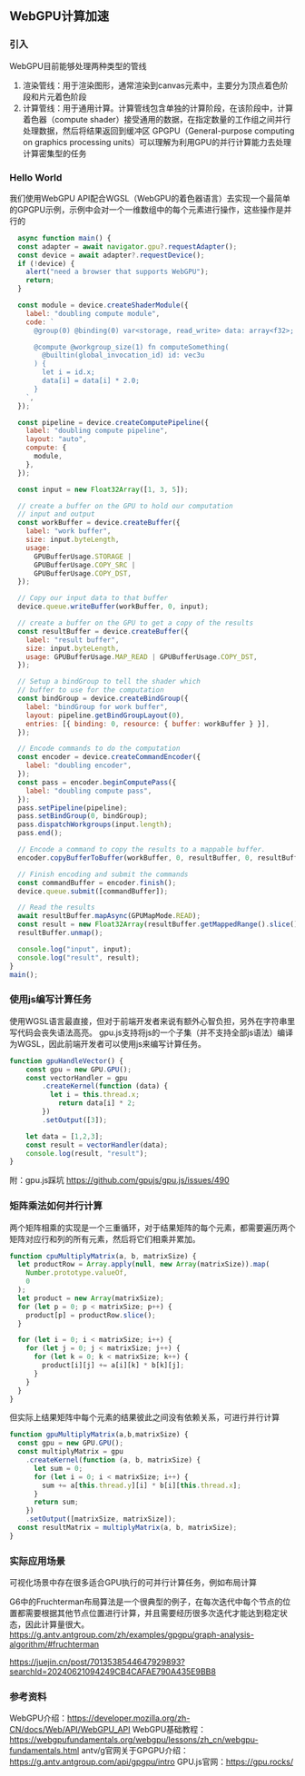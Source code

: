 ## WebGPU计算加速

### 引入
WebGPU目前能够处理两种类型的管线
1. 渲染管线：用于渲染图形，通常渲染到canvas元素中，主要分为顶点着色阶段和片元着色阶段
2. 计算管线：用于通用计算。计算管线包含单独的计算阶段，在该阶段中，计算着色器（compute shader）接受通用的数据，在指定数量的工作组之间并行处理数据，然后将结果返回到缓冲区
GPGPU（General-purpose computing on graphics processing units）可以理解为利用GPU的并行计算能力去处理计算密集型的任务

### Hello World
我们使用WebGPU API配合WGSL（WebGPU的着色器语言）去实现一个最简单的GPGPU示例，示例中会对一个一维数组中的每个元素进行操作，这些操作是并行的
```js
  async function main() {
  const adapter = await navigator.gpu?.requestAdapter();
  const device = await adapter?.requestDevice();
  if (!device) {
    alert("need a browser that supports WebGPU");
    return;
  }

  const module = device.createShaderModule({
    label: "doubling compute module",
    code: `
      @group(0) @binding(0) var<storage, read_write> data: array<f32>;

      @compute @workgroup_size(1) fn computeSomething(
        @builtin(global_invocation_id) id: vec3u
      ) {
        let i = id.x;
        data[i] = data[i] * 2.0;
      }
    `,
  });

  const pipeline = device.createComputePipeline({
    label: "doubling compute pipeline",
    layout: "auto",
    compute: {
      module,
    },
  });

  const input = new Float32Array([1, 3, 5]);

  // create a buffer on the GPU to hold our computation
  // input and output
  const workBuffer = device.createBuffer({
    label: "work buffer",
    size: input.byteLength,
    usage:
      GPUBufferUsage.STORAGE |
      GPUBufferUsage.COPY_SRC |
      GPUBufferUsage.COPY_DST,
  });

  // Copy our input data to that buffer
  device.queue.writeBuffer(workBuffer, 0, input);

  // create a buffer on the GPU to get a copy of the results
  const resultBuffer = device.createBuffer({
    label: "result buffer",
    size: input.byteLength,
    usage: GPUBufferUsage.MAP_READ | GPUBufferUsage.COPY_DST,
  });

  // Setup a bindGroup to tell the shader which
  // buffer to use for the computation
  const bindGroup = device.createBindGroup({
    label: "bindGroup for work buffer",
    layout: pipeline.getBindGroupLayout(0),
    entries: [{ binding: 0, resource: { buffer: workBuffer } }],
  });

  // Encode commands to do the computation
  const encoder = device.createCommandEncoder({
    label: "doubling encoder",
  });
  const pass = encoder.beginComputePass({
    label: "doubling compute pass",
  });
  pass.setPipeline(pipeline);
  pass.setBindGroup(0, bindGroup);
  pass.dispatchWorkgroups(input.length);
  pass.end();

  // Encode a command to copy the results to a mappable buffer.
  encoder.copyBufferToBuffer(workBuffer, 0, resultBuffer, 0, resultBuffer.size);

  // Finish encoding and submit the commands
  const commandBuffer = encoder.finish();
  device.queue.submit([commandBuffer]);

  // Read the results
  await resultBuffer.mapAsync(GPUMapMode.READ);
  const result = new Float32Array(resultBuffer.getMappedRange().slice());
  resultBuffer.unmap();

  console.log("input", input);
  console.log("result", result);
}
main();
```
### 使用js编写计算任务
使用WGSL语言最直接，但对于前端开发者来说有额外心智负担，另外在字符串里写代码会丧失语法高亮。
gpu.js支持将js的一个子集（并不支持全部js语法）编译为WGSL，因此前端开发者可以使用js来编写计算任务。
```js
function gpuHandleVector() {
    const gpu = new GPU.GPU();
    const vectorHandler = gpu
        .createKernel(function (data) {
          let i = this.thread.x;
            return data[i] * 2;
        })
        .setOutput([3]);

    let data = [1,2,3];
    const result = vectorHandler(data);
    console.log(result, "result");
}
```
附：gpu.js踩坑 https://github.com/gpujs/gpu.js/issues/490
### 矩阵乘法如何并行计算
两个矩阵相乘的实现是一个三重循环，对于结果矩阵的每个元素，都需要遍历两个矩阵对应行和列的所有元素，然后将它们相乘并累加。

```js
function cpuMultiplyMatrix(a, b, matrixSize) {
  let productRow = Array.apply(null, new Array(matrixSize)).map(
    Number.prototype.valueOf,
    0
  );
  let product = new Array(matrixSize);
  for (let p = 0; p < matrixSize; p++) {
    product[p] = productRow.slice();
  }

  for (let i = 0; i < matrixSize; i++) {
    for (let j = 0; j < matrixSize; j++) {
      for (let k = 0; k < matrixSize; k++) {
        product[i][j] += a[i][k] * b[k][j];
      }
    }
  }
}
```

但实际上结果矩阵中每个元素的结果彼此之间没有依赖关系，可进行并行计算
```js
function gpuMultiplyMatrix(a,b,matrixSize) {
  const gpu = new GPU.GPU();
  const multiplyMatrix = gpu
    .createKernel(function (a, b, matrixSize) {
      let sum = 0;
      for (let i = 0; i < matrixSize; i++) {
        sum += a[this.thread.y][i] * b[i][this.thread.x];
      }
      return sum;
    })
    .setOutput([matrixSize, matrixSize]);
  const resultMatrix = multiplyMatrix(a, b, matrixSize);
}
```
### 实际应用场景
可视化场景中存在很多适合GPU执行的可并行计算任务，例如布局计算

G6中的Fruchterman布局算法是一个很典型的例子，在每次迭代中每个节点的位置都需要根据其他节点位置进行计算，并且需要经历很多次迭代才能达到稳定状态，因此计算量很大。
https://g.antv.antgroup.com/zh/examples/gpgpu/graph-analysis-algorithm/#fruchterman

https://juejin.cn/post/7013538544647929893?searchId=20240621094249CB4CAFAE790A435E9BB8


### 参考资料
WebGPU介绍：https://developer.mozilla.org/zh-CN/docs/Web/API/WebGPU_API
WebGPU基础教程：https://webgpufundamentals.org/webgpu/lessons/zh_cn/webgpu-fundamentals.html
antv/g官网关于GPGPU介绍：https://g.antv.antgroup.com/api/gpgpu/intro
GPU.js官网：https://gpu.rocks/
